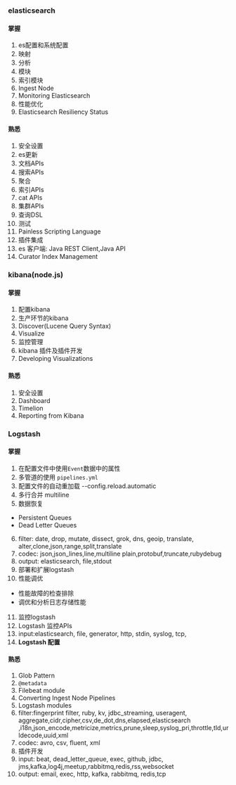 ### elasticsearch

#### 掌握

1. es配置和系统配置
2. 映射
3. 分析
4. 模块
5. 索引模块
6. Ingest Node
7. Monitoring Elasticsearch
8. 性能优化
9. Elasticsearch Resiliency Status

#### 熟悉

1. 安全设置
2. es更新
3. 文档APIs
4. 搜索APIs
5. 聚合
6. 索引APIs
7. cat APIs
8. 集群APIs
9. 查询DSL
10. 测试
11. Painless Scripting Language
12. 插件集成
13. es 客户端: Java REST Client,Java API
14. Curator Index Management

### kibana(node.js)

#### 掌握

1. 配置kibana 
2. 生产环节的kibana
3. Discover(Lucene Query Syntax)
4. Visualize
5. 监控管理
6. kibana 插件及插件开发
7. Developing Visualizations

#### 熟悉

1. 安全设置
2. Dashboard
3. Timelion
4. Reporting from Kibana

### Logstash

#### 掌握

1. 在配置文件中使用`Event`数据中的属性
2. 多管道的使用 `pipelines.yml`
3. 配置文件的自动重加载 --config.reload.automatic
4. 多行合并 multiline
5. 数据恢复
- Persistent Queues
- Dead Letter Queues
6. filter: date, drop, mutate, dissect, grok, dns, geoip, translate, alter,clone,json,range,split,translate
7. codec: json,json_lines,line,multiline plain,protobuf,truncate,rubydebug
8. output: elasticsearch, file,stdout
9. 部署和扩展logstash
10. 性能调优
- 性能故障的检查排除
- 调优和分析日志存储性能
11. 监控logstash
12. Logstash 监控APIs
13. input:elasticsearch, file, generator, http, stdin, syslog, tcp,
14. **Logstash 配置**


#### 熟悉

1. Glob Pattern
2. `@metadata`
3. Filebeat module
4. Converting Ingest Node Pipelines
5. Logstash modules
6. filter:fingerprint filter, ruby, kv, jdbc_streaming, useragent, aggregate,cidr,cipher,csv,de_dot,dns,elapsed,elasticsearch ,i18n,json_encode,metricize,metrics,prune,sleep,syslog_pri,throttle,tld,urldecode,uuid,xml
7. codec: avro, csv, fluent, xml
8. 插件开发
9. input: beat, dead_letter_queue, exec, github, jdbc, jms,kafka,log4j,meetup,rabbitmq,redis,rss,websocket
10. output: email, exec, http, kafka, rabbitmq, redis,tcp